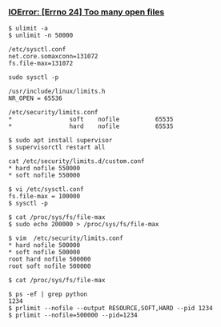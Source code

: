 ### [IOError: [Errno 24] Too many open files](https://medium.com/hbsmith/too-many-open-files-%EC%97%90%EB%9F%AC-%EB%8C%80%EC%9D%91%EB%B2%95-9b388aea4d4e)

    $ ulimit -a
    $ unlimit -n 50000
    
    /etc/sysctl.conf
    net.core.somaxconn=131072
    fs.file-max=131072
    
    sudo sysctl -p
    
    /usr/include/linux/limits.h
    NR_OPEN = 65536
    
    /etc/security/limits.conf
    *                soft    nofile          65535
    *                hard    nofile          65535
    
    $ sudo apt install supervisor
    $ supervisorctl restart all
    
    cat /etc/security/limits.d/custom.conf
    * hard nofile 550000
    * soft nofile 550000
    
    $ vi /etc/sysctl.conf
    fs.file-max = 100000
    $ sysctl -p
    
    $ cat /proc/sys/fs/file-max
    $ sudo echo 200000 > /proc/sys/fs/file-max
    
    $ vim  /etc/security/limits.conf
    * hard nofile 500000
    * soft nofile 500000
    root hard nofile 500000
    root soft nofile 500000
    
    $ cat /proc/sys/fs/file-max
    
    $ ps -ef | grep python
    1234
    $ prlimit --nofile --output RESOURCE,SOFT,HARD --pid 1234
    $ prlimit --nofile=500000 --pid=1234
